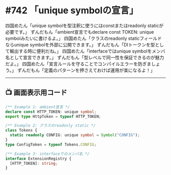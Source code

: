 # #742 「unique symbolの宣言」

四国めたん「unique symbolを型注釈に使うにはconstまたはreadonly staticが必要です。」
ずんだもん「ambient宣言でもdeclare const TOKEN: unique symbolみたいに書けるよ。」
四国めたん「クラスのreadonly staticフィールドならunique symbolを外部に公開できます。」
ずんだもん「DIトークンを型として輸出する時に便利だね。」
四国めたん「interfaceではunique symbolをメンバ名として宣言できます。」
ずんだもん「型レベルで同一性を保証できるのが魅力だよ。」
四国めたん「宣言ルールを守ることでコンパイルエラーを防ぎましょう。」
ずんだもん「定義のパターンを押さえておけば運用が楽になるよ！」

---

## 📺 画面表示用コード

```typescript
/** Example 1: ambient宣言 */
declare const HTTP_TOKEN: unique symbol;
export type HttpToken = typeof HTTP_TOKEN;

/** Example 2: クラスのreadonly static */
class Tokens {
  static readonly CONFIG: unique symbol = Symbol("CONFIG");
}
type ConfigToken = typeof Tokens.CONFIG;

/** Example 3: interfaceでのメンバ名 */
interface ExtensionRegistry {
  [HTTP_TOKEN]: string;
}
```
